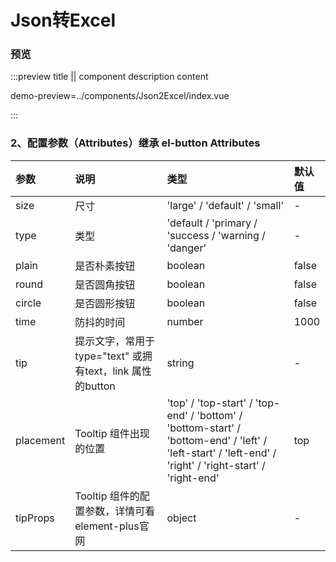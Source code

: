 # Json转Excel

### 预览

:::preview title || component description content

demo-preview=../components/Json2Excel/index.vue

:::


### 2、配置参数（Attributes）继承 el-button Attributes

| 参数 | 说明 | 类型 | 默认值 |
|:-|:-|:-|:-|
| size | 尺寸 | 'large' / 'default' / 'small' | - |
| type | 类型 | 'default / 'primary / 'success / 'warning / 'danger' | - |
| plain | 是否朴素按钮 | boolean | false |
| round | 是否圆角按钮 | boolean | false |
| circle | 是否圆形按钮 | boolean | false | 无 |
| time | 防抖的时间 | number | 1000 |
| tip | 提示文字，常用于type="text" 或拥有text，link 属性的button | string | - |
| placement | Tooltip 组件出现的位置 | 'top' / 'top-start' / 'top-end' / 'bottom' / 'bottom-start' / 'bottom-end' / 'left' / 'left-start' / 'left-end' / 'right' / 'right-start' / 'right-end' | top |
| tipProps | Tooltip 组件的配置参数，详情可看 element-plus官网 | object | - |

